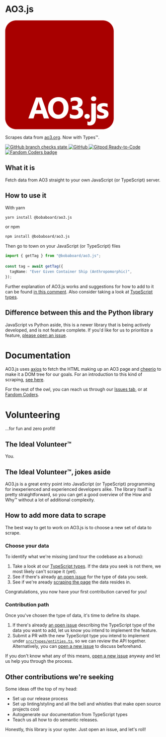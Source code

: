 # AO3.js

![AO3.js logo](./logo-transparent-small.png)

Scrapes data from [ao3.org](https://ao3.org). Now with Types™.

<!-- Add the <a> so IMGs will stay on the same line -->
<a href="#">
    <img alt="GitHub branch checks state" src="https://img.shields.io/github/checks-status/essential-randomness/ao3.js/main" />
</a>
<a href="#">
    <img alt="GitHub" src="https://img.shields.io/github/license/essential-randomness/ao3.js" />
</a>
<a href="https://gitpod.io/from-referrer/">
    <img src="https://img.shields.io/badge/Gitpod-Ready--to--Code-blue?logo=gitpod" alt="Gitpod Ready-to-Code"/>
</a>
<a href="https://fancoders.com/">
    <img src="https://img.shields.io/badge/fandom-coders-ff69b4" alt="Fandom Coders badge"/>
</a>

## What it is

Fetch data from AO3 straight to your own JavaScript (or TypeScript) server.

## How to use it

With yarn

```sh
yarn install @bobaboard/ao3.js
```

or npm

```sh
npm install @bobaboard/ao3.js
```

Then go to town on your JavaScript (or TypeScript) files

```ts
import { getTag } from "@bobaboard/ao3.js";

const tag = await getTag({
  tagName: "Ever Given Container Ship (Anthropomorphic)",
});
```

Further explanation of AO3.js works and suggestions for how to add to it can be found [in this comment](https://github.com/essential-randomness/AO3.js/issues/2#issuecomment-1032213524). Also consider taking a look at [TypeScript types](./src/types/entities.ts).

## Difference between this and the Python library

JavaScript vs Python aside, this is a newer library that is being actively developed, and is not feature complete. If you'd like for us to prioritize a feature, [please open an issue](https://github.com/essential-randomness/ao3.js/issues/new).

# Documentation

AO3.js uses [axios](https://axios-http.com/) to fetch the HTML making up an AO3 page and [cheerio](https://cheerio.js.org/) to make it a DOM tree for our goals. For an introduction to this kind of scraping, [see here](https://blog.logrocket.com/parsing-html-nodejs-cheerio/).

For the rest of the owl, you can reach us through our [Issues tab](https://github.com/essential-randomness/ao3.js/issues), or at [Fandom Coders](https://fancoders.com/).

# Volunteering

...for fun and zero profit!

## The Ideal Volunteer™

You.

## The Ideal Volunteer™, jokes aside

AO3.js is a great entry point into JavaScript (or TypeScript) programming for inexperienced and experienced developers alike. The library itself is pretty straightforward, so you can get a good overview of the How and Why™ without a lot of additional complexity.

## How to add more data to scrape

The best way to get to work on AO3.js is to choose a new set of data to scrape.

### Choose your data

To identify what we're missing (and tour the codebase as a bonus):

1. Take a look at our [TypeScript types](./src/types/entities.ts). If the data you seek is not there, we most likely can't scrape it (yet).
2. See if there's already [an open issue](https://github.com/essential-randomness/ao3.js/issues/) for the type of data you seek.
3. See if we're aready [scraping the page](./src/types/pages.ts) the data resides in.

Congratulations, you now have your first contribution carved for you!

### Contribution path

Once you've chosen the type of data, it's time to define its shape.

1. If there's already [an open issue](https://github.com/essential-randomness/ao3.js/issues/) describing the TypeScript type of the data you want to add, let us know you intend to implement the feature.
2. Submit a PR with the new TypeScript type you intend to implement under [`src/types/entities.ts`](./src/types/entities.ts), so we can review the API together. Alternatively, you can [open a new issue](https://github.com/essential-randomness/ao3.js/issues/new) to discuss beforehand.

If you don't know what any of this means, [open a new issue](https://github.com/essential-randomness/ao3.js/issues/new) anyway and let us help you through the process.

## Other contributions we're seeking

Some ideas off the top of my head:

- Set up our release process
- Set up linting/styling and all the bell and whistles that make open source projects cool
- Autogenerate our documentation from TypeScript types
- Teach us all how to do semantic releases.

Honestly, this library is your oyster. Just open an issue, and let's roll!
